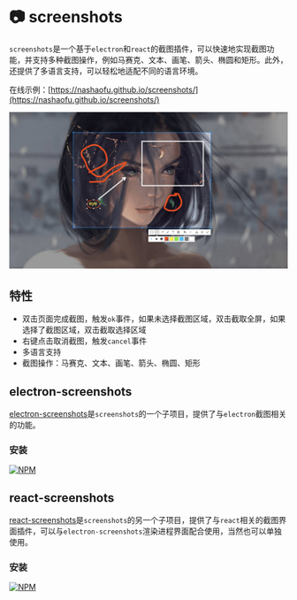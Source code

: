 # 📷 screenshots

`screenshots`是一个基于`electron`和`react`的截图插件，可以快速地实现截图功能，并支持多种截图操作，例如马赛克、文本、画笔、箭头、椭圆和矩形。此外，还提供了多语言支持，可以轻松地适配不同的语言环境。

在线示例：[https://nashaofu.github.io/screenshots/](https://nashaofu.github.io/screenshots/)

![react-screenshots](./screenshot.jpg)

## 特性

- 双击页面完成截图，触发`ok`事件，如果未选择截图区域，双击截取全屏，如果选择了截图区域，双击截取选择区域
- 右键点击取消截图，触发`cancel`事件
- 多语言支持
- 截图操作：马赛克、文本、画笔、箭头、椭圆、矩形

## electron-screenshots

[electron-screenshots](./packages/electron-screenshots/README.md)是`screenshots`的一个子项目，提供了与`electron`截图相关的功能。

### 安装

[![NPM](https://nodei.co/npm/electron-screenshots.png?downloads=true&downloadRank=true&stars=true)](https://nodei.co/npm/electron-screenshots/)

## react-screenshots

[react-screenshots](./packages/react-screenshots/README.md)是`screenshots`的另一个子项目，提供了与`react`相关的截图界面插件，可以与`electron-screenshots`渲染进程界面配合使用，当然也可以单独使用。

### 安装

[![NPM](https://nodei.co/npm/react-screenshots.png?downloads=true&downloadRank=true&stars=true)](https://nodei.co/npm/react-screenshots/)
